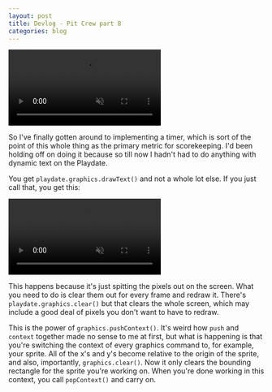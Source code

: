 ```yaml
---
layout: post
title: Devlog - Pit Crew part 8
categories: blog
---
```


<video autoplay loop muted playsinline>
    <source src="/assets/timer.webm" type="video/webm">
</video>

So I've finally gotten around to implementing a timer, which is sort of the point of this whole thing as the primary metric for scorekeeping.  I'd been holding off on doing it because so till now I hadn't had to do anything with dynamic text on the Playdate.

You get `playdate.graphics.drawText()` and not a whole lot else.  If you just call that, you get this:

<video autoplay loop muted playsinline>
    <source src="/assets/timer_bad.webm" type="video/webm">
</video>

This happens because it's just spitting the pixels out on the screen.  What you need to do is clear them out for every frame and redraw it.  There's `playdate.graphics.clear()` but that clears the whole screen, which may include a good deal of pixels you don't want to have to redraw.

This is the power of `graphics.pushContext()`.  It's weird how `push` and `context` together made no sense to me at first, but what is happening is that you're switching the context of every graphics command to, for example, your sprite.  All of the x's and y's become relative to the origin of the sprite, and also, importantly, `graphics.clear()`.  Now it only clears the bounding rectangle for the sprite you're working on.  When you're done working in this context, you call `popContext()` and carry on.
